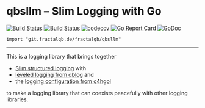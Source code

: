 # qbsllm – Slim Logging with Go
[![Build Status](https://travis-ci.org/fractalqb/qbsllm.svg)](https://travis-ci.org/fractalqb/qbsllm)
[![Build Status](https://travis-ci.org/fractalqb/qbsllm.svg)](https://travis-ci.org/fractalqb/qbsllm)
[![codecov](https://codecov.io/gh/fractalqb/qbsllm/branch/master/graph/badge.svg)](https://codecov.io/gh/fractalqb/qbsllm)
[![Go Report Card](https://goreportcard.com/badge/github.com/fractalqb/qbsllm)](https://goreportcard.com/report/github.com/fractalqb/qbsllm)
[![GoDoc](https://godoc.org/github.com/fractalqb/qbsllm?status.svg)](https://godoc.org/github.com/fractalqb/qbsllm)

`import "git.fractalqb.de/fractalqb/qbsllm"`

---

This is a logging library that brings together

- [Slim structured logging](https://git.fractalqb.de/fractalqb/sllm)
with
- [leveled logging from qblog](https://codeberg.org/fractalqb/qblog)
and
- the [logging configuration from
  c4hgol](https://codeberg.org/fractalqb/c4hgol)

to make a logging library that can coexists peacefully with other
logging libraries.

